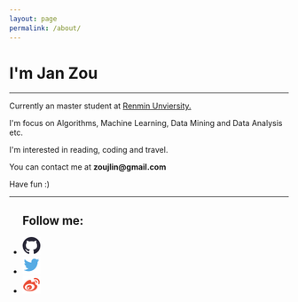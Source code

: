 ```yaml
---
layout: page
permalink: /about/
---
```



<h1 id="post-title">I'm Jan Zou</h1>
<hr>
<p>Currently an master student at <a href="http://www.ruc.edu.cn/">Renmin Unviersity.</a></p>
<p>I'm focus on Algorithms, Machine Learning, Data Mining and Data Analysis etc.</p>
<p>I'm interested in reading, coding and travel.</p>
<p>You can contact me at <strong>zoujlin@gmail.com</strong></p>
<p>Have fun :)</p>

<hr>
<ul class="about-me">
    <h2>Follow me: </h2>
    <li><a href="https://github.com/Jan-zou" target="_blink"><img src="/assets/icons/github.png"></a></li>
    <li><a href="https://twitter.com/zoujinglin" target="_blink"><img src="/assets/icons/twitter.png"></a></li>
    <li><a href="http://weibo.com/u/2315302983" target="_blink"><img src="/assets/icons/weibo.png"></a></li>
</ul>





